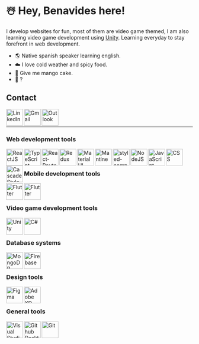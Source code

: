 # ☃️ Hey, Benavides here!
I develop websites for fun, most of them are video game themed, I am also learning video game development using [Unity](https://unity.com/). Learning everyday to stay forefront in web development.

- 🌎 Native spanish speaker learning english.
- ☁️ I love cold weather and spicy food.
- 🥭 Give me mango cake.
- 🤔 ?

## Contact
[<img align="left" alt="LinkedIn" width="45" src="https://user-images.githubusercontent.com/54295964/147859143-3424f970-56eb-49ac-82a5-99924de2ff3f.png" >](https://www.linkedin.com/in/benavidesalan/)
[<img align="left" alt="Gmail" width="45" src="https://user-images.githubusercontent.com/54295964/147859234-968ae73b-7f3b-4e29-bb4b-885dfdd249de.png" >](mailto:kykalhd@gmail.com)
[<img align="left" alt="Outlook" width="45" src="https://user-images.githubusercontent.com/54295964/147859235-a4b3c5a8-7b1a-4b02-9d3d-ce096a2fa32c.png" >](mailto:benavdes.alan@hotmail.com)
<br>
<br>

- - -

### Web development tools
[<img align="left" alt="ReactJS" width="45" src="https://user-images.githubusercontent.com/54295964/147859363-9b3664c2-16e5-4942-9543-85a13448a15c.png" >](https://reactjs.org/)
[<img align="left" alt="TypeScript" width="45" src="https://user-images.githubusercontent.com/54295964/183588296-11594bc4-6ffa-4406-bab8-04c9dff4b27c.png" >](https://www.typescriptlang.org/)
[<img align="left" alt="React-Router" width="45" src="https://user-images.githubusercontent.com/54295964/172937426-a299a368-6e74-460b-bf62-60d871b1d62e.png" >](https://reactrouter.com/)
[<img align="left" alt="Redux" width="45" src="https://user-images.githubusercontent.com/54295964/172937704-f5dcb740-ec7b-48da-bfe0-65800e740add.png" >](https://redux.js.org/)
[<img align="left" alt="Material UI" height="45" src="https://user-images.githubusercontent.com/54295964/147859532-439dd29d-d595-4ee3-9f68-9ef067fcf7ca.png" >](https://mui.com/)
[<img align="left" alt="Mantine" height="45" src="https://user-images.githubusercontent.com/54295964/149887770-4a30e3fa-2bd2-46a3-adb3-e5a9546c96f2.png" >](https://mantine.dev/)
[<img align="left" alt="styled-components" height="45" src="https://user-images.githubusercontent.com/54295964/173736802-2e14f126-fcbe-4a90-a94a-e3d11685b717.png" >](https://styled-components.com/)
[<img align="left" alt="NodeJS" height="45" src="https://user-images.githubusercontent.com/54295964/147860462-b5014a9a-e273-4771-9e39-b60e5738eba6.png" >](https://nodejs.org/en/)
[<img align="left" alt="JavaScript" width="45" src="https://user-images.githubusercontent.com/54295964/147859442-0de8e123-5f7b-4a72-b4bc-31a263574b2f.png" >](https://developer.mozilla.org/en-US/docs/Web/JavaScript)
[<img align="left" alt="CSS" height="45" src="https://user-images.githubusercontent.com/54295964/147859473-632a977b-eff7-4b35-94d5-298c1c5614aa.png" >](https://developer.mozilla.org/en-US/docs/Web/HTML)
[<img align="left" alt="Cascade Style Sheet" height="45" src="https://user-images.githubusercontent.com/54295964/147859590-e253afcb-bec5-4102-a9e0-bbd205f9834c.png" >](https://developer.mozilla.org/en-US/docs/Web/CSS)
<br>
<br>


### Mobile development tools

[<img align="left" alt="Flutter" height="45" src="https://user-images.githubusercontent.com/54295964/192085477-3318cb67-cbec-4deb-84a0-6d559be73863.png" >](https://flutter.dev/)
[<img align="left" alt="Flutter" height="45" src="https://user-images.githubusercontent.com/54295964/192085678-e4c95999-a651-4963-8b24-23d89bd38fec.png" >](https://dart.dev/)
<br>
<br>


### Video game development tools
[<img align="left" alt="Unity" width="45" src="https://user-images.githubusercontent.com/54295964/147859908-795e88dd-caa7-4c6f-bde7-5619165a0935.png" >](https://unity.com/)
[<img align="left" alt="C#" width="45" src="https://user-images.githubusercontent.com/54295964/147859954-25306043-dc40-4d52-97c7-c4d26b26a4e7.png" >](https://unity.com/)
<br>
<br>


### Database systems
[<img align="left" alt="MongoDB" height="45" src="https://user-images.githubusercontent.com/54295964/147859995-a7e39e25-a75d-41ee-adb5-9304d9a03d7f.png" >](https://www.mongodb.com/)
[<img align="left" alt="Firebase" height="45" src="https://user-images.githubusercontent.com/54295964/200946071-2b406588-e10f-40b6-aee4-637b432e2410.png" >](https://firebase.google.com/)
<br>
<br>


### Design tools
[<img align="left" alt="Figma" width="45" src="https://user-images.githubusercontent.com/54295964/187680552-554cc80d-0019-49ad-873b-5cd529c7b359.png" >](https://www.figma.com/)
[<img align="left" alt="Adobe XD" width="45" src="https://user-images.githubusercontent.com/54295964/187680912-e2fd1ed3-3a7a-44d1-927e-d5dcdd139bfb.png" >](https://www.adobe.com/products/xd.html)
<br>
<br>


### General tools
[<img align="left" alt="Visual Studio Code" width="45" src="https://user-images.githubusercontent.com/54295964/147859280-539644b2-61e9-4ed6-9c99-49742d15a104.png" >](https://code.visualstudio.com/)
[<img align="left" alt="Github Desktop" width="45" src="https://user-images.githubusercontent.com/54295964/147859328-0e7072cb-ba6b-4934-ac7c-691bcad92836.png" >](https://desktop.github.com/)
[<img align="left" alt="Git" width="45" src="https://user-images.githubusercontent.com/54295964/154889460-5b97bb7d-7546-46cd-a185-d317706a0aca.png" >](https://git-scm.com/)
